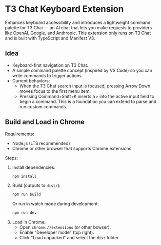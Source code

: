 # T3 Chat Keyboard Extension

Enhances keyboard accessibility and introduces a lightweight command palette for T3 Chat — an AI chat that lets you make requests to providers like OpenAI, Google, and Anthropic. This extension only runs on T3 Chat and is built with TypeScript and Manifest V3.

## Idea

- Keyboard-first navigation on T3 Chat.
- A simple command palette concept (inspired by VS Code) so you can write commands to trigger actions.
- Current behaviors:
  - When the T3 Chat search input is focused, pressing Arrow Down moves focus to the first menu item.
  - Pressing Command+Shift+K inserts a `>` into the active input field to begin a command. This is a foundation you can extend to parse and run custom commands.

## Build and Load in Chrome

Requirements:

- Node.js (LTS recommended)
- Chrome or other browser that supports Chrome extensions

Steps:

1. Install dependencies:
   ```bash
   npm install
   ```
2. Build (outputs to `dist/`):
   ```bash
   npm run build
   ```
   Or run in watch mode during development:
   ```bash
   npm run dev
   ```
3. Load in Chrome:
   - Open `chrome://extensions` (or other bowser).
   - Enable "Developer mode" (top right).
   - Click "Load unpacked" and select the `dist` folder.

